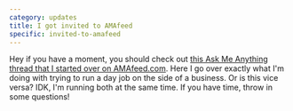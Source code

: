 ```yaml
---
category: updates
title: I got invited to AMAfeed
specific: invited-to-amafeed
---
```

Hey if you have a moment, you should check out [this Ask Me Anything thread that I started over on AMAfeed.com](https://freelanceama.amafeed.com/ama-about-running-a-design-business-on-the-side-of-a-full-time-job-my-name-is-488950). Here I go over exactly what I'm doing with trying to run a day job on the side of a business. Or is this vice versa? IDK, I'm running both at the same time. If you have time, throw in some questions!
